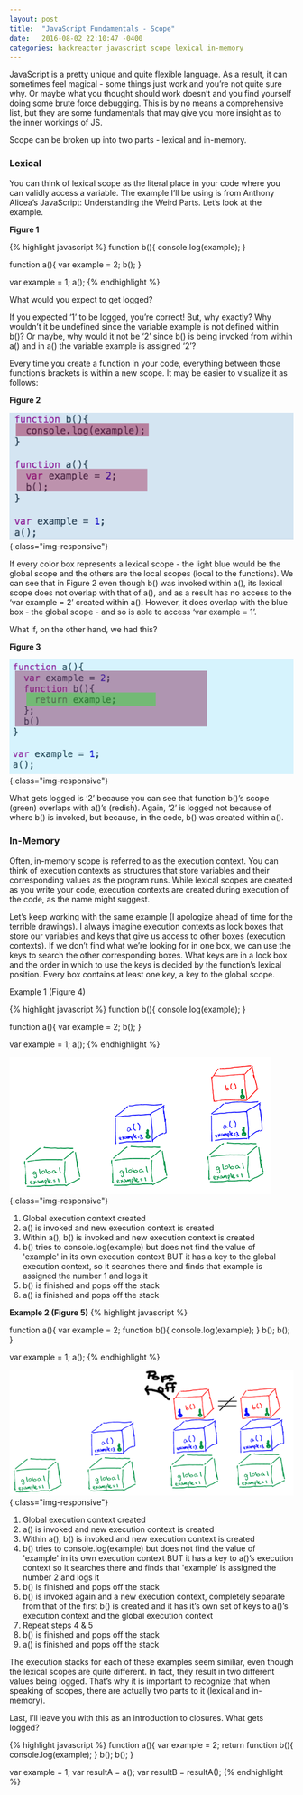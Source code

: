 ```yaml
---
layout: post
title:  "JavaScript Fundamentals - Scope"
date:   2016-08-02 22:10:47 -0400
categories: hackreactor javascript scope lexical in-memory
---
```


JavaScript is a pretty unique and quite flexible language. As a result, it can sometimes feel magical - some things just work and you’re not quite sure why. Or maybe what you thought should work doesn’t and you find yourself doing some brute force debugging. <!--excerpt-->This is by no means a comprehensive list, but they are some fundamentals that may give you more insight as to the inner workings of JS.

Scope can be broken up into two parts - lexical and in-memory.

### Lexical
You can think of lexical scope as the literal place in your code where you can validly access a variable.  The example I’ll be using is from Anthony Alicea’s JavaScript: Understanding the Weird Parts. Let’s look at the example.

**Figure 1**

{% highlight javascript %}
function b(){
  console.log(example);
}

function a(){
  var example = 2;
  b();
}

var example = 1;
a();
{% endhighlight %}

What would you expect to get logged?

If you expected ‘1’ to be logged, you’re correct! But, why exactly? Why wouldn’t it be undefined since the variable example is not defined within b()? Or maybe, why would it not be ‘2’  since b() is being invoked from within a() and in a() the variable example is assigned ‘2’?

Every time you create a function in your code, everything between those function’s brackets is within a new scope. It may be easier to visualize it as follows:

**Figure 2**

![/downloads/scope1.png](/downloads/scope1.png){:class="img-responsive"}

If every color box represents a lexical scope - the light blue would be the global scope and the others are the local scopes (local to the functions). We can see that in Figure 2 even though b() was invoked within a(), its lexical scope does not overlap with that of a(), and as a result has no access to the ‘var example = 2’ created within a(). However, it does overlap with the blue box - the global scope - and so is able to access ‘var example = 1’.

What if, on the other hand, we had this?

**Figure 3**

![/downloads/ex2.png](/downloads/ex2.png){:class="img-responsive"}

What gets logged is ‘2’ because you can see that function b()’s scope (green) overlaps with a()’s (redish). Again, ‘2’ is logged not because of where b() is invoked, but because, in the code, b() was created within a().


### In-Memory

Often, in-memory scope is referred to as the execution context. You can think of execution contexts as structures that store variables and their corresponding values as the program runs. While lexical scopes are created as you write your code, execution contexts are created during execution of the code, as the name might suggest.

Let’s keep working with the same example (I apologize ahead of time for the terrible drawings). I always imagine execution contexts as lock boxes that store our variables and keys that give us access to other boxes (execution contexts). If we don’t find what we’re looking for in one box, we can use the keys to search the other corresponding boxes. What keys are in a lock box and the order in which to use the keys is decided by the function’s lexical position. Every box contains at least one key, a key to the global scope.

Example 1 (Figure 4)

{% highlight javascript %}
function b(){
  console.log(example);
}

function a(){
  var example = 2;
  b();
}

var example = 1;
a();
{% endhighlight %}

![/downloads/1b.png](/downloads/1b.png){:class="img-responsive"}

1. Global execution context created
2. a() is invoked and new execution context is created
3. Within a(), b() is invoked and new execution context is created
4. b() tries to console.log(example) but does not find the value of 'example' in its own execution context
BUT it has a key to the global execution context, so it searches there and finds that example is assigned the number 1 and logs it
5. b() is finished and pops off the stack
6. a() is finished and pops off the stack


__Example 2 (Figure 5)__
{% highlight javascript %}

function a(){
    var example = 2;
    function b(){
      console.log(example);
    }
    b();
    b();
}

var example = 1;
a();
{% endhighlight %}

![/downloads/bb.png](/downloads/bb.png){:class="img-responsive"}

1. Global execution context created
2. a() is invoked and new execution context is created
3. Within a(), b() is invoked and new execution context is created
4. b() tries to console.log(example) but does not find the value of 'example' in its own execution context
BUT it has a key to a()’s execution context so it searches there and finds that 'example' is assigned the number 2 and logs it
5. b() is finished and pops off the stack
6. b() is invoked again and a new execution context, completely separate from that of the first b() is created and it has it’s own set of keys to a()’s execution context and the global execution context
7. Repeat steps 4 & 5
8. b() is finished and pops off the stack
9. a() is finished and pops off the stack

The execution stacks for each of these examples seem similiar, even though the lexical scopes are quite different. In fact, they result in two different values being logged. That’s why it is important to recognize that when speaking of scopes, there are actually two parts to it (lexical and in-memory).

Last, I’ll leave you with this as an introduction to closures. What gets logged?

{% highlight javascript %}
function a(){
    var example = 2;
    return function b(){
      console.log(example);
    }
    b();
    b();
}

var example = 1;
var resultA = a();
var resultB = resultA();
{% endhighlight %}
